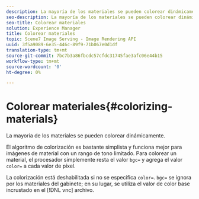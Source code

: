 ```yaml
---
description: La mayoría de los materiales se pueden colorear dinámicamente.
seo-description: La mayoría de los materiales se pueden colorear dinámicamente.
seo-title: Colorear materiales
solution: Experience Manager
title: Colorear materiales
topic: Scene7 Image Serving - Image Rendering API
uuid: 3f5a9089-6e35-446c-89f9-71b067e0d1df
translation-type: tm+mt
source-git-commit: 7bc7b3a86fbcdc57cfdc31745fae3afc06e44b15
workflow-type: tm+mt
source-wordcount: '0'
ht-degree: 0%

---
```



# Colorear materiales{#colorizing-materials}

La mayoría de los materiales se pueden colorear dinámicamente.

El algoritmo de colorización es bastante simplista y funciona mejor para imágenes de material con un rango de tono limitado. Para colorear un material, el procesador simplemente resta el valor `bgc=` y agrega el valor `color=` a cada valor de píxel.

La colorización está deshabilitada si no se especifica `color=`. `bgc=` se ignora por los materiales del gabinete; en su lugar, se utiliza el valor de color base incrustado en el  [!DNL vnc] archivo.
